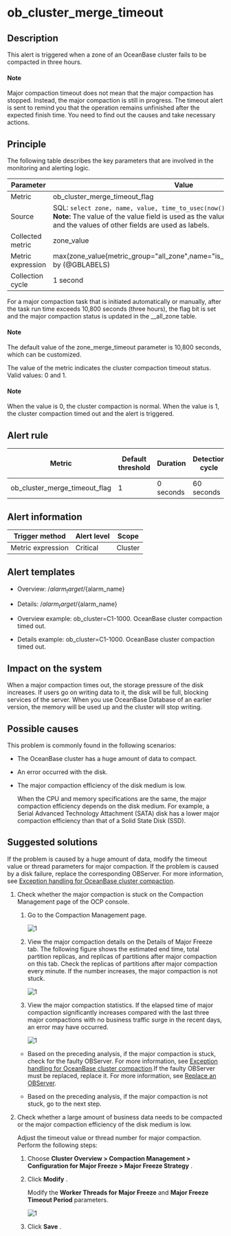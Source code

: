 ob_cluster_merge_timeout
=============================================

**Description**
------------------------------------

This alert is triggered when a zone of an OceanBase cluster fails to be compacted in three hours.

  <main id="notice" type='explain'>
    <h4>Note</h4>
    <p>Major compaction timeout does not mean that the major compaction has stopped. Instead, the major compaction is still in progress. The timeout alert is sent to remind you that the operation remains unfinished after the expected finish time. You need to find out the causes and take necessary actions.</p>
  </main>

Principle
------------------------------

The following table describes the key parameters that are involved in the monitoring and alerting logic.

|     Parameter     |                                                                                                                                          Value                                                                                                                                           |
|-------------------|------------------------------------------------------------------------------------------------------------------------------------------------------------------------------------------------------------------------------------------------------------------------------------------|
| Metric            | ob_cluster_merge_timeout_flag                                                                                                                                                                                                                                                            |
| Source            | SQL:  ```select zone, name, value, time_to_usec(now()) from __all_zone;```  </br>**Note:**  The value of the value field is used as the value of the zone_value metric, and the values of other fields are used as labels. |
| Collected metric  | zone_value                                                                                                                                                                                                                                                                               |
| Metric expression | max(zone_value{metric_group="all_zone",name="is_merge_timeout",@LABELS}) by (@GBLABELS)                                                                                                                                                                                                  |
| Collection cycle  | 1 second                                                                                                                                                                                                                                                                                 |

For a major compaction task that is initiated automatically or manually, after the task run time exceeds 10,800 seconds (three hours), the flag bit is set and the major compaction status is updated in the __all_zone table.

  <main id="notice" type='explain'>
    <h4>Note</h4>
    <p>The default value of the zone_merge_timeout parameter is 10,800 seconds, which can be customized.</p>
  </main>

The value of the metric indicates the cluster compaction timeout status. Valid values: 0 and 1.

  <main id="notice" type='explain'>
    <h4>Note</h4>
    <p>When the value is 0, the cluster compaction is normal. When the value is 1, the cluster compaction timed out and the alert is triggered.</p>
  </main>

**Alert rule**
-----------------------------------

|            Metric             | Default threshold | Duration  | Detection cycle | Time before clearance |
|-------------------------------|-------------------|-----------|-----------------|-----------------------|
| ob_cluster_merge_timeout_flag | 1                 | 0 seconds | 60 seconds      | 5 minutes             |

**Alert information**
------------------------------------------

|  Trigger method   | Alert level |  Scope  |
|-------------------|-------------|---------|
| Metric expression | Critical    | Cluster |

**Alert templates**
----------------------------------------

* Overview: /${alarm_target} /${alarm_name}

* Details: /${alarm_target} /${alarm_name}

* Overview example: ob_cluster=C1-1000. OceanBase cluster compaction timed out.

* Details example: ob_cluster=C1-1000. OceanBase cluster compaction timed out.

**Impact on the system**
---------------------------------------------

When a major compaction times out, the storage pressure of the disk increases. If users go on writing data to it, the disk will be full, blocking services of the server. When you use OceanBase Database of an earlier version, the memory will be used up and the cluster will stop writing.

**Possible causes**
----------------------------------------

This problem is commonly found in the following scenarios:

* The OceanBase cluster has a huge amount of data to compact.

* An error occurred with the disk.

* The major compaction efficiency of the disk medium is low.

  When the CPU and memory specifications are the same, the major compaction efficiency depends on the disk medium. For example, a Serial Advanced Technology Attachment (SATA) disk has a lower major compaction efficiency than that of a Solid State Disk (SSD).
  
**Suggested solutions**
--------------------------------------------

If the problem is caused by a huge amount of data, modify the timeout value or thread parameters for major compaction. If the problem is caused by a disk failure, replace the corresponding OBServer. For more information, see [Exception handling for OceanBase cluster compaction](../4.alarm-appendix/3.handle-oceanbase-cluster-merge-exceptions.md).

1. Check whether the major compaction is stuck on the Compaction Management page of the OCP console.

   1. Go to the Compaction Management page.

      ![1](https://help-static-aliyun-doc.aliyuncs.com/assets/img/en-US/6524306461/p402258.png)

   2. View the major compaction details on the Details of Major Freeze tab. The following figure shows the estimated end time, total partition replicas, and replicas of partitions after major compaction on this tab. Check the replicas of partitions after major compaction every minute. If the number increases, the major compaction is not stuck.

      ![1](https://help-static-aliyun-doc.aliyuncs.com/assets/img/en-US/6524306461/p402260.png)

   3. View the major compaction statistics. If the elapsed time of major compaction significantly increases compared with the last three major compactions with no business traffic surge in the recent days, an error may have occurred.

      ![1](https://help-static-aliyun-doc.aliyuncs.com/assets/img/en-US/6524306461/p402261.png)

   * Based on the preceding analysis, if the major compaction is stuck, check for the faulty OBServer. For more information, see [Exception handling for OceanBase cluster compaction](../4.alarm-appendix/3.handle-oceanbase-cluster-merge-exceptions.md).If the faulty OBServer must be replaced, replace it. For more information, see [Replace an OBServer](../../3.ob-cloud-platform/4.manage-clusters/3.basic-operations/8.manage-the-observer-cluster/8.replace-observer.md).

   * Based on the preceding analysis, if the major compaction is not stuck, go to the next step.

2. Check whether a large amount of business data needs to be compacted or the major compaction efficiency of the disk medium is low.

   Adjust the timeout value or thread number for major compaction. Perform the following steps:
   1. Choose **Cluster Overview \> Compaction Management \> Configuration for Major Freeze \> Major Freeze Strategy** .

   2. Click **Modify** .

      Modify the **Worker Threads for Major Freeze** and **Major Freeze Timeout Period** parameters.

      ![1](https://help-static-aliyun-doc.aliyuncs.com/assets/img/en-US/6524306461/p402252.png)

   3. Click **Save** .
